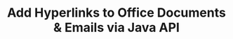 ---
############################# Static ############################
layout: "auto-gen-gist"
draft: false
path: "assembly/java/hyperlink/emlx"
otherformats: PDF HTML XPS TIFF MHTML TXT XAML EPUB SVG PS PCL XML OTT OXPS MD POT OTP DOC DOCX DOCM DOT DOTX DOTM RTF ODT OTT XLS XLT XLSX XLSM XLTX XLTM XLSB ODS PPT PPTX PPTM PPS PPSX PPSM  POTX POTM ODP EML MSG 

############################# Head ############################
head_title: "Add Hyperlinks to Office EMLX Documents & Reports via Java API"
head_description: "GroupDocs.Assembl for Java supports dynamic insertion of hyperlinks to office & emails documents such as PDF DOCX, RTF, XLSX, PPTX, EML, MSG & more inside Java apps."

############################# Header ############################
title: "Add Hyperlinks to Office Documents & Emails via Java API"
description: "GroupDocs.Assembly Java API allows software professionals to programmatically  add hyperlinks to email messages & Office Documents like PDF DOC, DOCX, RTF, XLSX, CSV, PPTX, MSG & more."

######################### Download Button #######################
button:
    enable: true

############################# About ############################
about:
    enable: true
    title: "How to Use Java API to Add Hyperlinks to Office & Emails Documents?"
    content: |
       A hyperlink is a word, phrase, or image that you can click on to jump to a new document or a new section within the current document. Hyperlinks are the backbone worldwide web and are used for many necessary functions on the World Wide Web. GroupDocs.Assembly for Java is a document automation and reports generation API that helps software developers to dynamically insert hyperlinks inside their documents or reports ease. The API is very stable and fully supports several advanced features related to hyperlinks management, such as add hyperlinks to a document page, links addition to a presentation slide, adding hyperlinks to spreadsheet cells, modifying hyperlinks content, dynamically inserting links from bookmarks, delete unwanted links,  show text instead of hyperlink, and many more. Some of very common documents types like PDF, HTML, Outlook email, Microsoft Office Word, Excel worksheets, PowerPoint presentations etc. are fully supported. 

############################# content ############################
steps:
    enable: true
    block:
    - title_left: "Insert Hyperlinks to Word Processing Documents via Java"
      content_left: |
       GroupDocs.Assembly Java API fully supports the insertion and editing of hyperlinks inside various commonly used documents formats. The below Java code example shows how to insert hyperlinks inside a Microsoft Word document.

      title_right: "Insert Hyperlinks in EMLX Document via Java"
      content_right: |
        * Setting up source and destination documents
        * Set Uri Expression as well as  display text Expression
        * Create an instance of [DocumentAssembler](https://apireference.groupdocs.com/assembly/java/com.groupdocs.assembly/DocumentAssembler) class 
        * Call [AssembleDocument](https://apireference.groupdocs.com/assembly/java/com.groupdocs.assembly/DocumentAssembler#assembleDocument-java.io.InputStream-java.io.OutputStream-com.groupdocs.assembly.LoadSaveOptions-com.groupdocs.assembly.DataSourceInfo...-) method to assemble document. It supports
          * Stream to read a template document.
          * Stream to write the resultant document.
          * Additional options for document loading and saving.
          * Information on data source objects.

      gisthash: "ecae8e7f8626f52f4dda03e76c96ff57"
      gistfile: "add_hyperlinks_to_word_documents.java"

    - title_left: "Add Hyperlinks in Spreadsheets via Java"
      content_left: |
       GroupDocs.Assembly Java API allows computer programmers to insert and modify hyperlinks inside their Spreadsheet documents with ease. They can easily access, edit its location or replace it with a new one. The following Java code demonstrates how easily programmers can add hyperlinks inside their Spreadsheets.

      title_right: "How to Insert Hyperlinks to EMLX File"
      content_right: |
        * Setting up source and destination Spreadsheet files
        * Set Uri Expression as well as  display text Expression
        * Create an instance of [DocumentAssembler](https://apireference.groupdocs.com/assembly/java/com.groupdocs.assembly/DocumentAssembler) class 
        * Call [AssembleDocument](https://apireference.groupdocs.com/assembly/java/com.groupdocs.assembly/DocumentAssembler#assembleDocument-java.io.InputStream-java.io.OutputStream-com.groupdocs.assembly.LoadSaveOptions-com.groupdocs.assembly.DataSourceInfo...-) method to assemble document. It supports
          * Stream to read a template document.
          * Stream to write the resultant document.
          * Additional options for document loading and saving.
          * Information on data source objects. 

      gisthash: "92bbf74f1dd23e5f7c6e5b5db0ff2504"
      gistfile: "add_hyperlinks_in_ spreadsheet_documents.java"

    - title_left: "Insert Hyperlinks to PowerPoint Presentation via Java"
      content_left: |
       GroupDocs.Assembly Java API makes it easy for programmers to handle their documents management related tasks. Here is a Java code example that shows how easily software programmers can access their PowerPoint Presentation documents and add hyperlinks inside it.

      title_right: "How to Insert Hyperlinks in Presentations"
      content_right: |
        * Setting up source and destination presentation files
        * Set Uri and  display text Expressions
        * Create an instance of [DocumentAssembler](https://apireference.groupdocs.com/assembly/java/com.groupdocs.assembly/DocumentAssembler) class 
        * Call [AssembleDocument](https://apireference.groupdocs.com/assembly/java/com.groupdocs.assembly/DocumentAssembler#assembleDocument-java.io.InputStream-java.io.OutputStream-com.groupdocs.assembly.LoadSaveOptions-com.groupdocs.assembly.DataSourceInfo...-) method to assemble document. It supports
          * Stream to read a template document.
          * Stream to write the resultant document.
          * Additional options for document loading and saving.
          * Information on data source objects.

      gisthash: "06535fd50bfd353db586671a504d2783"
      gistfile: "add_hyperlinks_in_ presentation_documents.java"

    - title_left: "Use Java API to Add Hyperlinks in Emails"
      content_left: |
       GroupDocs.Assembly for Java makes it easy for software developers to add hyperlinks to their email messages with just a couple of lines of Java code. The following example demonstrates how easily can developers insert hyperlinks inside their email documents and send to other users inside their own Java apps. 

      title_right: "how to Add Hyperlinks to Emails"
      content_right: |
        * Setting up source and destination Spreadsheet files
        * Set Uri and  display text Expressions
        * Create an instance of [DocumentAssembler](https://apireference.groupdocs.com/assembly/java/com.groupdocs.assembly/DocumentAssembler) class 
        * Call [AssembleDocument](https://apireference.groupdocs.com/assembly/java/com.groupdocs.assembly/DocumentAssembler#assembleDocument-java.io.InputStream-java.io.OutputStream-com.groupdocs.assembly.LoadSaveOptions-com.groupdocs.assembly.DataSourceInfo...-) method to assemble document. It supports
          * Stream to read a template document.
          * Stream to write the resultant document.
          * Additional options for document loading and saving.
          * Information on data source objects. 

      gisthash: "551cef5d45d08caa851d483a705114bb"
      gistfile: "add_hyperlinks_in_email_documents.java"  

    - title_left: "System Requirements"
      content_left: |
        GroupDocs.Assembly Java APIs are supported on all major platforms and operating systems. It can generate documents in Microsoft Word, Excel, PowerPoint, Outlook, OpenOffice & 50+ other formats. For complete system requirements guide, please visit [system requirements](https://docs.groupdocs.com/assembly/java/system-requirements/) Before executing the code below, please make sure that you have the following prerequisites installled on your system:
        * Operating Systems: Microsoft Windows, Linux, MacOS
        * Java Versions Support: J2SE 7.0 (1.7), J2SE 8.0 (1.8) or above
        * Get the latest version of GroupDocs.Assembly Java APIs from [Maven](https://mvnrepository.com/artifact/com.groupdocs/groupdocs-assembly/)
        
      title_right: "Why Use GroupDocs.Assembly"
      content_right: |
        * Create custom documents from templates.
        * Dynamically attach email attachments.
        * No additional software is required to create and automate documents.
        * Generates an output document based on the data source.
        * Dynamically insert out document content in report
        * Apply formula during spreadsheet assembly.
        * Provides support for Multiple data formats
        * Sequential data operations support. 

demos:
    enable: true
        

about_formats:
    enable: true


more_formats:
    enable: true


back_to_top:
    enable: true
---